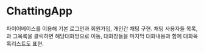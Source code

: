 # ChattingApp
파이어베이스를 이용해 기본 로그인과 회원가입, 개인간 채팅 구현.
채팅 사용자들 목록,과 그목록을 클릭하면 해당대화방으로 이동, 대화창들을 마지막 대화내용과 함께 대화목록리스트도 표현.
